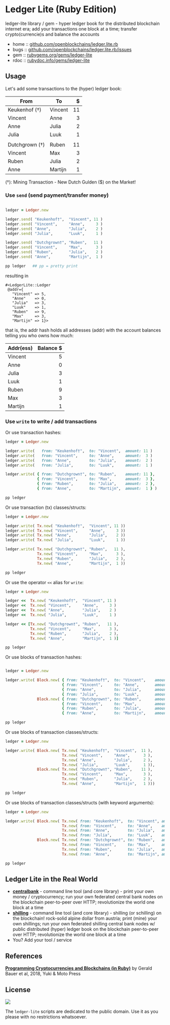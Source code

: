 # Ledger Lite (Ruby Edition)

ledger-lite library / gem - hyper ledger book for the distributed blockchain internet era; add your transactions one block at a time; transfer crypto(currencie)s and balance the accounts


* home  :: [github.com/openblockchains/ledger.lite.rb](https://github.com/openblockchains/ledger.lite.rb)
* bugs  :: [github.com/openblockchains/ledger.lite.rb/issues](https://github.com/openblockchains/ledger.lite.rb/issues)
* gem   :: [rubygems.org/gems/ledger-lite](https://rubygems.org/gems/ledger-lite)
* rdoc  :: [rubydoc.info/gems/ledger-lite](http://rubydoc.info/gems/ledger-lite)


## Usage

Let's add some transactions to the (hyper) ledger book:

| From                | To           |   $ |
|---------------------|--------------|----:|
| Keukenhof (†)       | Vincent      |  11 |
| Vincent             | Anne         |   3 |
| Anne                | Julia        |   2 |
| Julia               | Luuk         |   1 |
|                     |              |     |
| Dutchgrown (†)      | Ruben        |  11 |
| Vincent             | Max          |   3 |
| Ruben               | Julia        |   2 |
| Anne                | Martijn      |   1 |

(†): Mining Transaction - New Dutch Gulden ($) on the Market!



### Use `send` (send payment/transfer money)

```ruby

ledger = Ledger.new

ledger.send( "Keukenhof†",  "Vincent", 11 )
ledger.send( "Vincent",     "Anne",     3 )
ledger.send( "Anne",        "Julia",    2 )
ledger.send( "Julia",       "Luuk",     1 )

ledger.send( "Dutchgrown†", "Ruben",   11 )
ledger.send( "Vincent",     "Max",      3 )
ledger.send( "Ruben",       "Julia",    2 )
ledger.send( "Anne",        "Martijn",  1 )

pp ledger   ## pp = pretty print

```

resulting in

```
#<LedgerLite::Ledger
 @addr={
   "Vincent" => 5,
   "Anne"    => 0,
   "Julia"   => 3,
   "Luuk"    => 1,
   "Ruben"   => 9,
   "Max"     => 3,
   "Martijn" => 1}>
```

that is, the addr hash holds all addresses (addr) with the account balances
telling you who owns how much:

| Addr(ess)           | Balance $ |
|---------------------|----------:|
| Vincent             |         5 |
| Anne                |         0 |
| Julia               |         3 |
| Luuk                |         1 |
| Ruben               |         9 |
| Max                 |         3 |
| Martijn             |         1 |


### Use `write` to write / add transactions


Or use transaction hashes:

``` ruby
ledger = Ledger.new

ledger.write(   from: "Keukenhof†",  to: "Vincent",  amount: 11 )
ledger.write(   from: "Vincent",     to: "Anne",     amount:  3 )
ledger.write(   from: "Anne",        to: "Julia",    amount:  2 )
ledger.write(   from: "Julia",       to: "Luuk",     amount:  1 )

ledger.write( { from: "Dutchgrown†", to: "Ruben",    amount: 11 },
              { from: "Vincent",     to: "Max",      amount:  3 },
              { from: "Ruben",       to: "Julia",    amount:  2 },
              { from: "Anne",        to: "Martijn",  amount:  1 } )

pp ledger
```

Or use transaction (tx) classes/structs:

``` ruby
ledger = Ledger.new

ledger.write( Tx.new( "Keukenhof†",  "Vincent", 11 ))
ledger.write( Tx.new( "Vincent",     "Anne",     3 ))
ledger.write( Tx.new( "Anne",        "Julia",    2 ))
ledger.write( Tx.new( "Julia",       "Luuk",     1 ))

ledger.write( Tx.new( "Dutchgrown†", "Ruben",   11 ),
              Tx.new( "Vincent",     "Max",      3 ),
              Tx.new( "Ruben",       "Julia",    2 ),
              Tx.new( "Anne",        "Martijn",  1 ))

pp ledger
```

Or use the operator `<<` alias for `write`:

```ruby
ledger = Ledger.new

ledger <<  Tx.new( "Keukenhof†",  "Vincent", 11 )
ledger <<  Tx.new( "Vincent",     "Anne",     3 )
ledger <<  Tx.new( "Anne",        "Julia",    2 )
ledger <<  Tx.new( "Julia",       "Luuk",     1 )

ledger << [Tx.new( "Dutchgrown†", "Ruben",   11 ),
           Tx.new( "Vincent",     "Max",      3 ),
           Tx.new( "Ruben",       "Julia",    2 ),
           Tx.new( "Anne",        "Martijn",  1 )]

pp ledger
```


Or use blocks of transaction hashes:

``` ruby

ledger = Ledger.new

ledger.write( Block.new( { from: "Keukenhof†",  to: "Vincent",    amount: 11 },
                         { from: "Vincent",     to: "Anne",       amount:  3 },
                         { from: "Anne",        to: "Julia",      amount:  2 },
                         { from: "Julia",       to: "Luuk",       amount:  1 } ),
              Block.new( { from: "Dutchgrown†", to: "Ruben",      amount: 11 },
                         { from: "Vincent",     to: "Max",        amount:  3 },
                         { from: "Ruben",       to: "Julia",      amount:  2 },
                         { from: "Anne",        to: "Martijn",    amount:  1 } ))

pp ledger
```


Or use blocks of transaction classes/structs:

``` ruby
ledger = Ledger.new

ledger.write( Block.new( Tx.new( "Keukenhof†",  "Vincent",  11 ),
                         Tx.new( "Vincent",     "Anne",      3 ),
                         Tx.new( "Anne",        "Julia",     2 ),
                         Tx.new( "Julia",       "Luuk",      1 )),
              Block.new( Tx.new( "Dutchgrown†", "Ruben",    11 ),
                         Tx.new( "Vincent",     "Max",       3 ),
                         Tx.new( "Ruben",       "Julia",     2 ),
                         Tx.new( "Anne",        "Martijn",   1 )))

pp ledger
```

Or use blocks of transaction classes/structs (with keyword arguments):

```ruby
ledger = Ledger.new

ledger.write( Block.new( Tx.new( from: "Keukenhof†",  to: "Vincent", amount: 11 ),
                         Tx.new( from: "Vincent",     to: "Anne",    amount:  3 ),
                         Tx.new( from: "Anne",        to: "Julia",   amount:  2 ),
                         Tx.new( from: "Julia",       to: "Luuk",    amount:  1 )),
              Block.new( Tx.new( from: "Dutchgrown†", to: "Ruben",   amount: 11 ),
                         Tx.new( from: "Vincent",     to: "Max",     amount:  3 ),
                         Tx.new( from: "Ruben",       to: "Julia",   amount:  2 ),
                         Tx.new( from: "Anne",        to: "Martijn", amount:  1 )))

pp ledger
```



## Ledger Lite in the Real World

- [**centralbank**](https://github.com/openblockchains/centralbank) - command line tool (and core library) - print your own money / cryptocurrency; run your own federated central bank nodes on the blockchain peer-to-peer over HTTP; revolutionize the world one block at a time
- [**shilling**](https://github.com/bitshilling/bitshilling.tools) - command line tool (and core library) - shilling (or schilling) on the blockchain! rock-solid alpine dollar from austria; print (mine) your own shillings; run your own federated shilling central bank nodes w/ public distributed (hyper) ledger book on the blockchain peer-to-peer over HTTP; revolutionize the world one block at a time
- You? Add your tool / service



## References

[**Programming Cryptocurrencies and Blockchains (in Ruby)**](http://yukimotopress.github.io/blockchains) by Gerald Bauer et al, 2018, Yuki & Moto Press


## License

![](https://publicdomainworks.github.io/buttons/zero88x31.png)

The `ledger-lite` scripts are dedicated to the public domain.
Use it as you please with no restrictions whatsoever.
